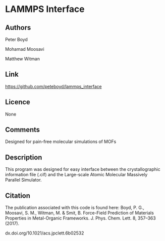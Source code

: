 # LAMMPS Interface 
## Authors
Peter Boyd

Mohamad Moosavi

Matthew Witman

## Link 
https://github.com/peteboyd/lammps_interface 

## Licence
None

## Comments
Designed for pain-free molecular simulations of MOFs

## Description
This program was designed for easy interface between the crystallographic
 information file (.cif) and the Large-scale Atomic Molecular Massively
Parallel Simulator.

## Citation
The publication associated with this code is found here:
Boyd, P. G., Moosavi, S. M., Witman, M. & Smit, B. Force-Field Prediction of Materials Properties in Metal-Organic Frameworks. J. Phys. Chem. Lett. 8, 357–363 (2017).

dx.doi.org/10.1021/acs.jpclett.6b02532
